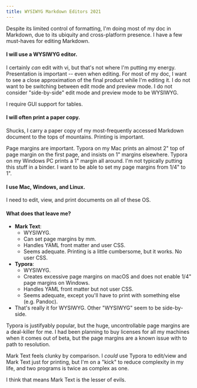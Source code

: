 ```yaml
---
title: WYSIWYG Markdown Editors 2021
---
```


Despite its limited control of formatting, I'm doing most of my doc in Markdown, due to its ubiquity and cross-platform presence. I have a few must-haves for editing Markdown.

#### I will use a WYSIWYG editor. 
I certainly *can* edit with vi, but that's not where I'm putting my energy. Presentation is important -- even when editing. For most of my doc, I want to see a close approximation of the final product while I'm editing it. I do not want to be switching between edit mode and preview mode. I do not consider "side-by-side" edit mode and preview mode to be WYSIWYG.

I require GUI support for tables.

#### I will often print a paper copy.
Shucks, I carry a paper copy of my most-frequently accessed Markdown document to the tops of mountains. Printing is important.

Page margins are important.  Typora on my Mac prints an almost 2" top of page margin on the first page, and insists on 1" margins elsewhere. Typora on my Windows PC prints a 1" margin all around. I'm not typically putting this stuff in a binder. I want to be able to set my page margins from 1/4" to 1".

#### I use Mac, Windows, and Linux.

I need to edit, view, and print documents on all of these OS.

#### What does that leave me?

* **Mark Text**: 
    * WYSIWYG. 
    * Can set page margins by mm. 
    * Handles YAML front matter and user CSS.
    * Seems adequate. Printing is a little cumbersome, but it works. No user CSS.
* **Typora**: 
    * WYSIWYG. 
    * Creates excessive page margins on macOS and does not enable 1/4" page margins on Windows.
    * Handles YAML front matter but not user CSS.
    * Seems adequate, except you'll have to print with something else (e.g. Pandoc).
* That's really it for WYSIWYG. Other "WYSIWYG" seem to be side-by-side.

Typora is justifyably popular, but the huge, uncontrollable page margins are a deal-killer for me. I had been planning to buy licenses for all my machines when it comes out of beta, but the page margins are a known issue with to path to resolution.

Mark Text feels clunky by comparison. I *could* use Typora to edit/view and Mark Text just for printing, but I'm on a "kick" to reduce complexity in my life, and two programs is twice as complex as one.

I think that means Mark Text is the lesser of evils.
